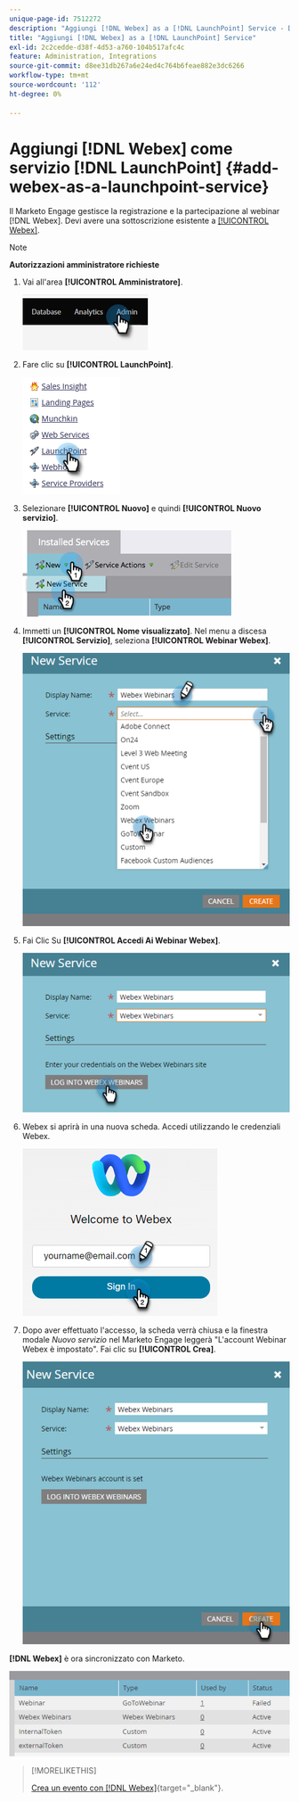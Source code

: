 ```yaml
---
unique-page-id: 7512272
description: "Aggiungi [!DNL Webex] as a [!DNL LaunchPoint] Service - Documentazione Marketo - Documentazione del prodotto"
title: "Aggiungi [!DNL Webex] as a [!DNL LaunchPoint] Service"
exl-id: 2c2cedde-d38f-4d53-a760-104b517afc4c
feature: Administration, Integrations
source-git-commit: d8ee31db267a6e24ed4c764b6feae882e3dc6266
workflow-type: tm+mt
source-wordcount: '112'
ht-degree: 0%

---
```


# Aggiungi [!DNL Webex] come servizio [!DNL LaunchPoint] {#add-webex-as-a-launchpoint-service}

Il Marketo Engage gestisce la registrazione e la partecipazione al webinar [!DNL Webex]. Devi avere una sottoscrizione esistente a [[!UICONTROL Webex]](https://www.webex.com/).

>[!NOTE]
>
>**Autorizzazioni amministratore richieste**

1. Vai all&#39;area **[!UICONTROL Amministratore]**.

   ![](assets/add-webex-as-a-launchpoint-service-1.png)

1. Fare clic su **[!UICONTROL LaunchPoint]**.

   ![](assets/add-webex-as-a-launchpoint-service-2.png)

1. Selezionare **[!UICONTROL Nuovo]** e quindi **[!UICONTROL Nuovo servizio]**.

   ![](assets/add-webex-as-a-launchpoint-service-3.png)

1. Immetti un **[!UICONTROL Nome visualizzato]**. Nel menu a discesa **[!UICONTROL Servizio]**, seleziona **[!UICONTROL Webinar Webex]**.

   ![](assets/add-webex-as-a-launchpoint-service-4.png)

1. Fai Clic Su **[!UICONTROL Accedi Ai Webinar Webex]**.

   ![](assets/add-webex-as-a-launchpoint-service-5.png)

1. Webex si aprirà in una nuova scheda. Accedi utilizzando le credenziali Webex.

   ![](assets/add-webex-as-a-launchpoint-service-6.png)

1. Dopo aver effettuato l&#39;accesso, la scheda verrà chiusa e la finestra modale _Nuovo servizio_ nel Marketo Engage leggerà &quot;L&#39;account Webinar Webex è impostato&quot;. Fai clic su **[!UICONTROL Crea]**.

   ![](assets/add-webex-as-a-launchpoint-service-7.png)

**[!DNL Webex]** è ora sincronizzato con Marketo.

![](assets/add-webex-as-a-launchpoint-service-8.png)

>[!MORELIKETHIS]
>
>[Crea un evento con [!DNL Webex]](/help/marketo/product-docs/demand-generation/events/create-an-event/create-an-event-with-webex.md){target="_blank"}.
